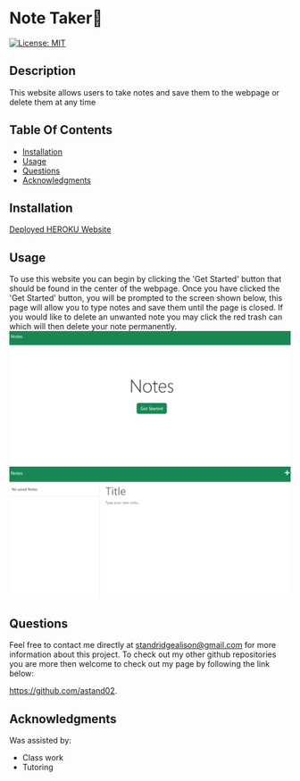 # Note Taker📝

  [![License: MIT](https://img.shields.io/badge/License-MIT-yellow.svg)](https://opensource.org/licenses/MIT)


  ## Description 

  This website allows users to take notes and save them to the webpage or delete them at any time


  ## Table Of Contents
  - [Installation](#installation)
  - [Usage](#usage)
  - [Questions](#questions)
  - [Acknowledgments](#acknowledgments)


  ## Installation
  
  [Deployed HEROKU Website](https://notetakerapp-9960a4035064.herokuapp.com/)


  ## Usage 

  To use this website you can begin by clicking the 'Get Started' button that should be found in the center of the webpage. Once you have clicked the 'Get Started' button, you will be prompted to the screen shown below, this page will allow you to type notes and save them until the page is closed. If you would like to delete an unwanted note you may click the red trash can which will then delete your note permanently.
![homePage](readMe/notes.png)
![notePage](readMe/notes1.png)

  ## Questions 

  Feel free to contact me directly at standridgealison@gmail.com for more information about this project. 
  To check out my other github repositories you are more then welcome to check out my page by following the link below:

  https://github.com/astand02.


  ## Acknowledgments

  Was assisted by:
  - Class work
  - Tutoring 
